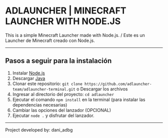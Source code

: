 # ADLAUNCHER | MINECRAFT LAUNCHER WITH NODE.JS

This is a simple Minecraft Launcher made with Node.js. / Este es un Launcher de Minecraft creado con Node.js.

---
## Pasos a seguir para la instalación

1. Instalar [Node.js](https://nodejs.org/en/)
2. Descargar [Java](https://www.oracle.com/java/technologies/downloads/#java17)
3. Clonar este repositorio: `git clone https://github.com/adlauncher-team/adlauncher-terminal.git` o Descargar los archivos
4. Ingresar al directorio del proyecto: `cd adlauncher`
5. Ejecutar el comando `npm install` en la terminal (para instalar las dependencias necesarias)
6. Cambiar las opciones del lanzador (OPCIONAL)
7. Ejecutar `node .` y disfrutar del lanzador.

----

Project developed by: dani_adbg
